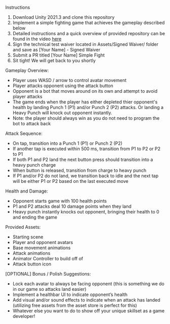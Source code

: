 Instructions
1. Download Unity 2021.3 and clone this repository
3. Implement a simple fighting game that achieves the gameplay described below
4. Detailed instructions and a quick overview of provided repository can be found in the video [here](https://drive.google.com/file/d/1P1-U5Nxe4aGmFnl10HNCQeGL-iMivAWg/view?usp=sharing)
5. Sign the technical test waiver located in Assets/Signed Waiver/ folder and save as [Your Name] - Signed Waiver
6. Submit a PR titled [Your Name] Simple Fight
7. Sit tight! We will get back to you shortly

Gameplay Overview:
- Player uses WASD / arrow to control avatar movement
- Player attacks opponent using the attack button
- Opponent is a bot that moves around on its own and attempt to avoid player attacks
- The game ends when the player has either depleted thier opponent's health by landing Punch 1 (P1) and/or Punch 2 (P2) attacks. Or landing a Heavy Punch will knock out opponent instantly.
- Note: the player should always win as you do not need to program the bot to attack back 

Attack Sequence:
- On tap, transition into a Punch 1 (P1) or Punch 2 (P2)
- If another tap is executed within 500 ms, transition from P1 to P2 or P2 to P1
- If both P1 and P2 land the next button press should transition into a heavy punch charge
- When button is released, transition from charge to heavy punch
- If P1 and/or P2 do not land, we transition back to idle and the next tap will be either P1 or P2 based on the last executed move

Health and Damage:
- Opponent starts game with 100 health points
- P1 and P2 attacks deal 10 damage points when they land
- Heavy punch instantly knocks out opponent, bringing their health to 0 and ending the game

Provided Assets:
- Starting scene
- Player and opponent avatars
- Base movement animations
- Attack animations
- Animator Controller to build off of
- Attack button icon

[OPTIONAL] Bonus / Polish Suggestions:
- Lock each avatar to always be facing opponent (this is something we do in our game so attacks land easier)
- Implement a healthbar UI to indicate opponent’s health
- Add visual and/or sound effects to indicate when an attack has landed (utilizing free assets from the asset store is perfect for this)
- Whatever else you want to do to show off your unique skillset as a game developer!



  
